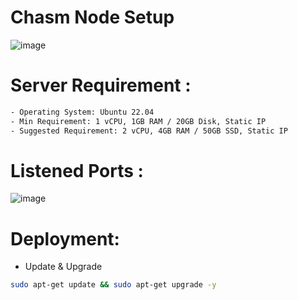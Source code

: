 # Chasm Node Setup
![image](https://github.com/user-attachments/assets/e9997d48-1190-4fd4-a74c-5d747873852e)

# Server Requirement : 
```bash
- Operating System: Ubuntu 22.04
- Min Requirement: 1 vCPU, 1GB RAM / 20GB Disk, Static IP
- Suggested Requirement: 2 vCPU, 4GB RAM / 50GB SSD, Static IP
```
# Listened Ports : 
![image](https://github.com/user-attachments/assets/96ba38ba-aa1c-4bb1-a280-3382b8b13987)

# Deployment:
- Update & Upgrade
```bash
sudo apt-get update && sudo apt-get upgrade -y
```
